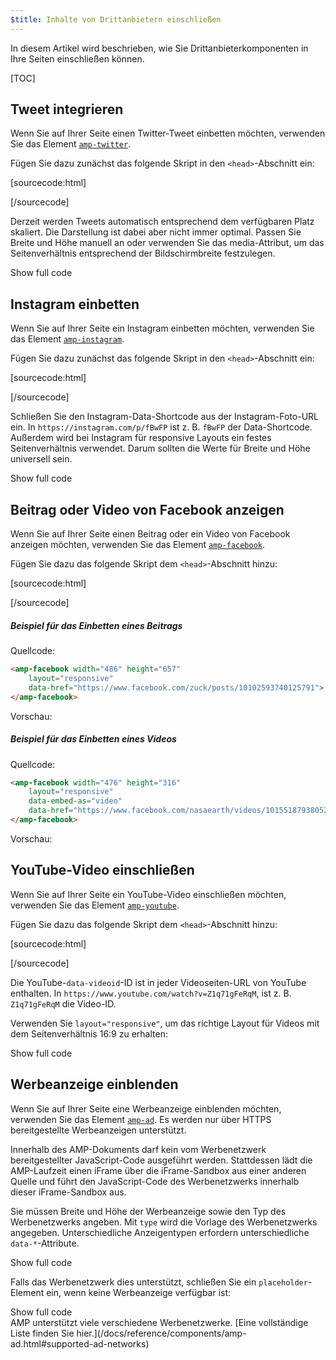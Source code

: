 ```yaml
---
$title: Inhalte von Drittanbietern einschließen
---
```


In diesem Artikel wird beschrieben, wie Sie Drittanbieterkomponenten in Ihre Seiten einschließen können.

[TOC]

## Tweet integrieren

Wenn Sie auf Ihrer Seite einen Twitter-Tweet einbetten möchten, verwenden Sie das Element [`amp-twitter`](/docs/reference/components/amp-twitter.html).

Fügen Sie dazu zunächst das folgende Skript in den `<head>`-Abschnitt ein:

[sourcecode:html]
<script async custom-element="amp-twitter" src="https://cdn.ampproject.org/v0/amp-twitter-0.1.js"></script>
[/sourcecode]

Derzeit werden Tweets automatisch entsprechend dem verfügbaren Platz skaliert. Die Darstellung ist dabei aber nicht immer optimal.
Passen Sie Breite und Höhe manuell an oder verwenden Sie das media-Attribut, um das Seitenverhältnis entsprechend der Bildschirmbreite festzulegen.

<!-- embedded twitter example -->
<div>
<amp-iframe height="174"
            layout="fixed-height"
            sandbox="allow-scripts allow-forms allow-same-origin"
            resizable
            src="https://ampproject-b5f4c.firebaseapp.com/examples/thirdparty.twitter.embed.html">
  <div overflow tabindex="0" role="button" aria-label="Show more">Show full code</div>
  <div placeholder></div> 
</amp-iframe>
</div>

## Instagram einbetten

Wenn Sie auf Ihrer Seite ein Instagram einbetten möchten, verwenden Sie das Element [`amp-instagram`](/docs/reference/components/amp-instagram.html).

Fügen Sie dazu zunächst das folgende Skript in den `<head>`-Abschnitt ein:

[sourcecode:html]
<script async custom-element="amp-instagram" src="https://cdn.ampproject.org/v0/amp-instagram-0.1.js"></script>
[/sourcecode]

Schließen Sie den Instagram-Data-Shortcode aus der Instagram-Foto-URL ein. In `https://instagram.com/p/fBwFP` ist z. B. `fBwFP` der Data-Shortcode.
Außerdem wird bei Instagram für responsive Layouts ein festes Seitenverhältnis verwendet. Darum sollten die Werte für Breite und Höhe universell sein.

<!-- embedded Instagram example -->
<div>
<amp-iframe height="174"
            layout="fixed-height"
            sandbox="allow-scripts allow-forms allow-same-origin"
            resizable
            src="https://ampproject-b5f4c.firebaseapp.com/examples/thirdparty.instagram.embed.html">
  <div overflow tabindex="0" role="button" aria-label="Show more">Show full code</div>
  <div placeholder></div> 
</amp-iframe>
</div>

## Beitrag oder Video von Facebook anzeigen

Wenn Sie auf Ihrer Seite einen Beitrag oder ein Video von Facebook anzeigen möchten, verwenden Sie das Element [`amp-facebook`](/docs/reference/components/amp-facebook.html).

Fügen Sie dazu das folgende Skript dem `<head>`-Abschnitt hinzu:

[sourcecode:html]
<script async custom-element="amp-facebook" src="https://cdn.ampproject.org/v0/amp-facebook-0.1.js"></script>
[/sourcecode]

##### Beispiel für das Einbetten eines Beitrags

Quellcode:
```html
<amp-facebook width="486" height="657"
    layout="responsive"
    data-href="https://www.facebook.com/zuck/posts/10102593740125791">
</amp-facebook>
```
Vorschau:  
<amp-facebook width="486" height="657"
    layout="responsive"
    data-href="https://www.facebook.com/zuck/posts/10102593740125791">
</amp-facebook>

##### Beispiel für das Einbetten eines Videos

Quellcode: 
```html
<amp-facebook width="476" height="316"
    layout="responsive"
    data-embed-as="video"
    data-href="https://www.facebook.com/nasaearth/videos/10155187938052139">
</amp-facebook>
```
Vorschau: 
<amp-facebook width="476" height="316"
    layout="responsive"
    data-embed-as="video"
    data-href="https://www.facebook.com/nasaearth/videos/10155187938052139">
</amp-facebook>

## YouTube-Video einschließen

Wenn Sie auf Ihrer Seite ein YouTube-Video einschließen möchten, verwenden Sie das Element [`amp-youtube`](/docs/reference/components/amp-youtube.html).

Fügen Sie dazu das folgende Skript dem `<head>`-Abschnitt hinzu:

[sourcecode:html]
<script async custom-element="amp-youtube" src="https://cdn.ampproject.org/v0/amp-youtube-0.1.js"></script>
[/sourcecode]

Die YouTube-`data-videoid`-ID ist in jeder Videoseiten-URL von YouTube enthalten. In `https://www.youtube.com/watch?v=Z1q71gFeRqM`, ist z. B. `Z1q71gFeRqM` die Video-ID.

Verwenden Sie `layout="responsive"`, um das richtige Layout für Videos mit dem Seitenverhältnis 16:9 zu erhalten:

<!-- embedded youtube example -->
<div>
<amp-iframe height="174"
            layout="fixed-height"
            sandbox="allow-scripts allow-forms allow-same-origin"
            resizable
            src="https://ampproject-b5f4c.firebaseapp.com/examples/responsive.youtube.embed.html">
  <div overflow tabindex="0" role="button" aria-label="Show more">Show full code</div>
  <div placeholder></div> 
</amp-iframe>
</div>

## Werbeanzeige einblenden

Wenn Sie auf Ihrer Seite eine Werbeanzeige einblenden möchten, verwenden Sie das Element [`amp-ad`](/docs/reference/components/amp-ad.html).
Es werden nur über HTTPS bereitgestellte Werbeanzeigen unterstützt.

Innerhalb des AMP-Dokuments darf kein vom Werbenetzwerk bereitgestellter JavaScript-Code ausgeführt werden.
Stattdessen lädt die AMP-Laufzeit einen iFrame über die iFrame-Sandbox aus einer anderen Quelle und führt den JavaScript-Code des Werbenetzwerks innerhalb dieser iFrame-Sandbox aus.

Sie müssen Breite und Höhe der Werbeanzeige sowie den Typ des Werbenetzwerks angeben.
Mit `type` wird die Vorlage des Werbenetzwerks angegeben.
Unterschiedliche Anzeigentypen erfordern unterschiedliche `data-*`-Attribute.

<!-- embedded ad example -->
<div>
<amp-iframe height="212"
            layout="fixed-height"
            sandbox="allow-scripts allow-forms allow-same-origin"
            resizable
            src="https://ampproject-b5f4c.firebaseapp.com/examples/thirdparty.ad-basic.embed.html">
  <div overflow tabindex="0" role="button" aria-label="Show more">Show full code</div>
  <div placeholder></div> 
</amp-iframe>
</div>

Falls das Werbenetzwerk dies unterstützt, schließen Sie ein `placeholder`-Element ein, wenn keine Werbeanzeige verfügbar ist:

<!-- embedded ad example -->
<div>
<amp-iframe height="232"
            layout="fixed-height"
            sandbox="allow-scripts allow-forms allow-same-origin"
            resizable
            src="https://ampproject-b5f4c.firebaseapp.com/examples/thirdparty.ad-placeholder.embed.html">
  <div overflow tabindex="0" role="button" aria-label="Show more">Show full code</div>
  <div placeholder></div> 
</amp-iframe>
</div>
AMP unterstützt viele verschiedene Werbenetzwerke. [Eine vollständige Liste finden Sie hier.](/docs/reference/components/amp-ad.html#supported-ad-networks)
